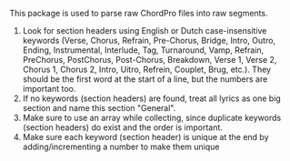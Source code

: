 This package is used to parse raw ChordPro files into raw segments.

1. Look for section headers using English or Dutch case-insensitive keywords (Verse, Chorus, Refrain, Pre-Chorus, Bridge, Intro, Outro, Ending, Instrumental, Interlude, Tag, Turnaround, Vamp, Refrain, PreChorus, PostChorus, Post-Chorus, Breakdown, Verse 1, Verse 2, Chorus 1, Chorus 2, Intro, Uitro, Refrein, Couplet, Brug, etc.). They should be the first word at the start of a line, but the numbers are important too.
2. If no keywords (section headers) are found, treat all lyrics as one big section and name this section "General".
3. Make sure to use an array while collecting, since duplicate keywords (section headers) do exist and the order is important.
4. Make sure each keyword (section header) is unique at the end by adding/incrementing a number to make them unique
